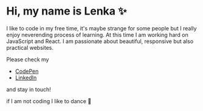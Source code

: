 # Hi, my name is Lenka :sparkles:

I like to code in my free time, it's maybe strange for some people but I really enjoy neverending process of learning. At this time I am working hard on JavaScript and React.
I am passionate about beautiful, responsive but also practical websites. 

Please check my 
- [CodePen](https://codepen.io/LenkaPuf) 
- [LinkedIn](https://www.linkedin.com/in/lenkafuksova82878/)

and stay in touch! 

if I am not coding I like to dance :dancer:
